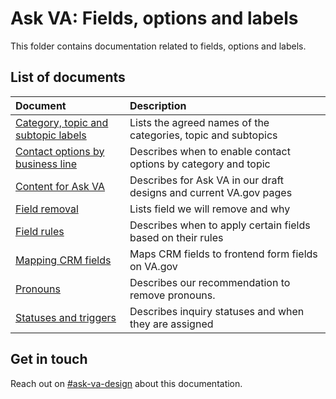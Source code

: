 # Ask VA: Fields, options and labels

This folder contains documentation related to fields, options and labels.

## List of documents

|Document|Description|
|:--|:--|
|[Category, topic and subtopic labels](https://github.com/department-of-veterans-affairs/va.gov-team/blob/master/products/ask-va/design/Fields%2C%20options%20and%20labels/Category%2C%20topic%20and%20subtopic%20labels.md)|Lists the agreed names of the categories, topic and subtopics|
|[Contact options by business line](https://github.com/department-of-veterans-affairs/va.gov-team/blob/master/products/ask-va/design/Fields,%20options%20and%20labels/Contact%20options%20by%20business%20line.md)|Describes when to enable contact options by category and topic|
|[Content for Ask VA](https://github.com/department-of-veterans-affairs/va.gov-team/blob/master/products/ask-va/design/Fields%2C%20options%20and%20labels/Content%20guidance%20for%20Ask%20VA.md)|Describes for Ask VA in our draft designs and current VA.gov pages|
|[Field removal](https://github.com/department-of-veterans-affairs/va.gov-team/blob/master/products/ask-va/design/Fields%2C%20options%20and%20labels/Field%20removal.md)|Lists field we will remove and why|
|[Field rules](https://github.com/department-of-veterans-affairs/va.gov-team/blob/master/products/ask-va/design/Fields%2C%20options%20and%20labels/Field%20rules.md)|Describes when to apply certain fields based on their rules|
|[Mapping CRM fields](https://github.com/department-of-veterans-affairs/va.gov-team/blob/master/products/ask-va/design/Fields%2C%20options%20and%20labels/Mapping%20CRM%20fields.md)|Maps CRM fields to frontend form fields on VA.gov|
|[Pronouns]()|Describes our recommendation to remove pronouns.|
|[Statuses and triggers](https://github.com/department-of-veterans-affairs/va.gov-team/blob/master/products/ask-va/design/Fields,%20options%20and%20labels/Statuses%20and%20triggers.md)|Describes inquiry statuses and when they are assigned|

## Get in touch

Reach out on [#ask-va-design](https://dsva.slack.com/archives/C06QUGXJD8R) about this documentation.
